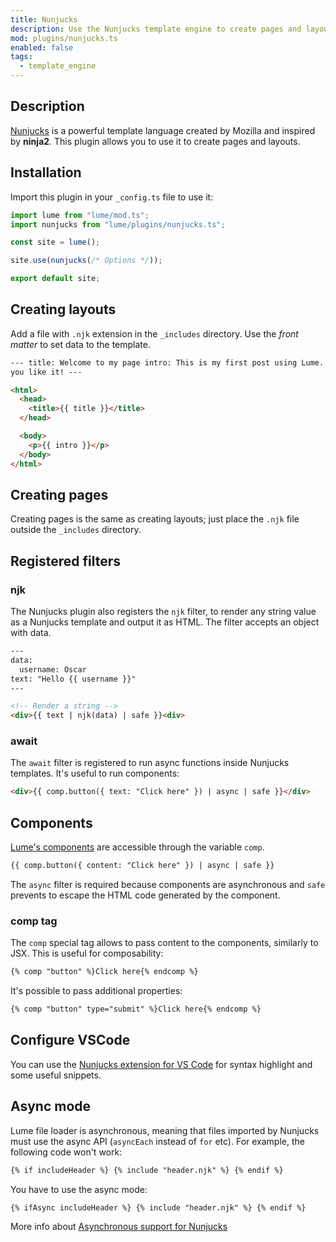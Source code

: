 ```yaml
---
title: Nunjucks
description: Use the Nunjucks template engine to create pages and layouts.
mod: plugins/nunjucks.ts
enabled: false
tags:
  - template_engine
---
```


## Description

[Nunjucks](https://mozilla.github.io/nunjucks/) is a powerful template language
created by Mozilla and inspired by **ninja2**. This plugin allows you to use it
to create pages and layouts.

## Installation

Import this plugin in your `_config.ts` file to use it:

```js
import lume from "lume/mod.ts";
import nunjucks from "lume/plugins/nunjucks.ts";

const site = lume();

site.use(nunjucks(/* Options */));

export default site;
```

## Creating layouts

Add a file with `.njk` extension in the `_includes` directory. Use the _front
matter_ to set data to the template.

```html
--- title: Welcome to my page intro: This is my first post using Lume. I hope
you like it! ---

<html>
  <head>
    <title>{{ title }}</title>
  </head>

  <body>
    <p>{{ intro }}</p>
  </body>
</html>
```

## Creating pages

Creating pages is the same as creating layouts; just place the `.njk` file
outside the `_includes` directory.

## Registered filters

### njk

The Nunjucks plugin also registers the `njk` filter, to render any string value
as a Nunjucks template and output it as HTML. The filter accepts an object with
data.

```html
---
data:
  username: Oscar
text: "Hello {{ username }}"
---

<!-- Render a string -->
<div>{{ text | njk(data) | safe }}<div>
```

### await

The `await` filter is registered to run async functions inside Nunjucks
templates. It's useful to run components:

```html
<div>{{ comp.button({ text: "Click here" }) | async | safe }}</div>
```

## Components

[Lume's components](../docs/core/components.md) are accessible through the
variable `comp`.

```html
{{ comp.button({ content: "Click here" }) | async | safe }}
```

The `async` filter is required because components are asynchronous and `safe`
prevents to escape the HTML code generated by the component.

### comp tag

The `comp` special tag allows to pass content to the components, similarly to
JSX. This is useful for composability:

```html
{% comp "button" %}Click here{% endcomp %}
```

It's possible to pass additional properties:

```html
{% comp "button" type="submit" %}Click here{% endcomp %}
```

## Configure VSCode

You can use the
[Nunjucks extension for VS Code](https://marketplace.visualstudio.com/items?itemName=ronnidc.nunjucks)
for syntax highlight and some useful snippets.

## Async mode

Lume file loader is asynchronous, meaning that files imported by Nunjucks must
use the async API (`asyncEach` instead of `for` etc). For example, the following
code won't work:

```html
{% if includeHeader %} {% include "header.njk" %} {% endif %}
```

You have to use the async mode:

```html
{% ifAsync includeHeader %} {% include "header.njk" %} {% endif %}
```

More info about
[Asynchronous support for Nunjucks](https://mozilla.github.io/nunjucks/api.html#asynchronous-support)
